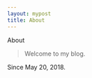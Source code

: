 ```yaml
---
layout: mypost
title: About
---
```


<div class="page-title">About</div>

> Welcome to my blog.

Since May 20, 2018.
